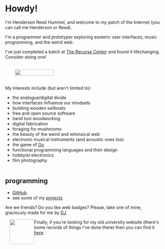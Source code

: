 <style>
.index-container {
    display: flex;
    align-items: start;
    margin-top: 2rem;
    margin-bottom: 2rem;
}
.index-interests {
    margin-right: 1rem;
    order: 0; /* place on the left */
}
.index-photo {
    float: right;
    width: 25vw;
    margin-left: 2rem;
    margin-bottom: 2rem;
    order:1
}

@media screen and (max-width: 62rem) {
.index-container {
    flex-direction: column;
}
.index-interests {
    order: 1;
}
.index-photo {
    width: 50%;
    float: left;
    order: 0; /* place above the bulleted list */
}
</style>
# Howdy!

I'm Henderson Reed Hummel, and welcome to my patch of the Internet (you can call me Henderson or Reed).

I'm a programmer and prototyper exploring esoteric user interfaces, music programming, and the weird web.

I've just completed a batch at [The Recurse Center](https://recurse.com) and found it lifechanging. Consider doing one!

<div class="index-container" style="width: 100%; overflow: hidden">
<div class="index-interests">
My interests include (but aren't limited to):

* the analogue/digital divide
* how interfaces influence our mindsets
* building wooden sailboats
* free and open source software
* hand tool woodworking
* digital fabrication
* foraging for mushrooms
* the beauty of the weird and whimsical web
* electronic musical instruments (and acoustic ones too)
* the game of [Go](https://en.wikipedia.org/wiki/Go_(game))
* functional programming languages and their design
* hobbyist electronics
* film photography
</div>
<img src="/assets/hhummel-2020.jpg" class="index-photo">
</div>

## programming

- [GitHub](https://github.com/hendersonreed).
- see some of my [projects](/pages/projects/)

Are we friends? Do you like web badges? Please, take one of mine, graciously made for me by [DJ](https://dj-chase.com)

<img src="/assets/henderson-button.png" style="border: hidden; border-radius: 0; width: 5rem; float: left; margin-left: 1em; image-rendering: pixelated;">

Finally, if you're looking for my old university website (there's some records of things I've done there) then you can find it [here](/old-site/index.html).
